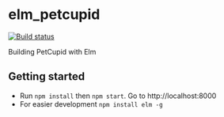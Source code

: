 # elm_petcupid
[![Build status](https://ci.appveyor.com/api/projects/status/l5w98emfh38huag6/branch/master?svg=true)](https://ci.appveyor.com/project/jansabbe/elm-petcupid/branch/master)

Building PetCupid with Elm

## Getting started

* Run `npm install` then `npm start`. Go to http://localhost:8000
* For easier development `npm install elm -g` 